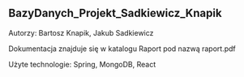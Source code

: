 ## BazyDanych_Projekt_Sadkiewicz_Knapik

Autorzy: Bartosz Knapik, Jakub Sadkiewicz

Dokumentacja znajduje się w katalogu Raport pod nazwą raport.pdf

Użyte technologie: Spring, MongoDB, React
